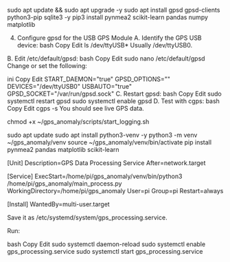 sudo apt update && sudo apt upgrade -y
sudo apt install gpsd gpsd-clients python3-pip sqlite3 -y
pip3 install pynmea2 scikit-learn pandas numpy matplotlib

 4. Configure gpsd for the USB GPS Module
A. Identify the GPS USB device:
bash
Copy
Edit
ls /dev/ttyUSB*
Usually /dev/ttyUSB0.

B. Edit /etc/default/gpsd:
bash
Copy
Edit
sudo nano /etc/default/gpsd
Change or set the following:

ini
Copy
Edit
START_DAEMON="true"
GPSD_OPTIONS=""
DEVICES="/dev/ttyUSB0"
USBAUTO="true"
GPSD_SOCKET="/var/run/gpsd.sock"
C. Restart gpsd:
bash
Copy
Edit
sudo systemctl restart gpsd
sudo systemctl enable gpsd
D. Test with cgps:
bash
Copy
Edit
cgps -s
You should see live GPS data.

chmod +x ~/gps_anomaly/scripts/start_logging.sh

sudo apt update
sudo apt install python3-venv -y
python3 -m venv ~/gps_anomaly/venv
source ~/gps_anomaly/venv/bin/activate
pip install pynmea2 pandas matplotlib scikit-learn



[Unit]
Description=GPS Data Processing Service
After=network.target

[Service]
ExecStart=/home/pi/gps_anomaly/venv/bin/python3 /home/pi/gps_anomaly/main_process.py
WorkingDirectory=/home/pi/gps_anomaly
User=pi
Group=pi
Restart=always

[Install]
WantedBy=multi-user.target

Save it as /etc/systemd/system/gps_processing.service.

Run:

bash
Copy
Edit
sudo systemctl daemon-reload
sudo systemctl enable gps_processing.service
sudo systemctl start gps_processing.service